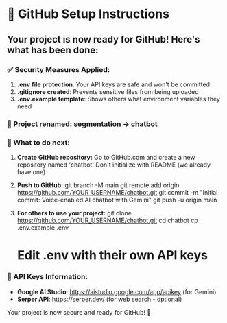 # 🚀 GitHub Setup Instructions

## Your project is now ready for GitHub! Here's what has been done:

### ✅ Security Measures Applied:
1. **.env file protection**: Your API keys are safe and won't be committed
2. **.gitignore created**: Prevents sensitive files from being uploaded  
3. **.env.example template**: Shows others what environment variables they need

### 📁 Project renamed: segmentation → chatbot

### 🔧 What to do next:

1. **Create GitHub repository:**
   Go to GitHub.com and create a new repository named 'chatbot'
   Don't initialize with README (we already have one)

2. **Push to GitHub:**
   git branch -M main
   git remote add origin https://github.com/YOUR_USERNAME/chatbot.git
   git commit -m "Initial commit: Voice-enabled AI chatbot with Gemini"
   git push -u origin main

3. **For others to use your project:**
   git clone https://github.com/YOUR_USERNAME/chatbot.git
   cd chatbot
   cp .env.example .env
   # Edit .env with their own API keys

### 🔑 API Keys Information:
- **Google AI Studio**: https://aistudio.google.com/app/apikey (for Gemini)
- **Serper API**: https://serper.dev/ (for web search - optional)

Your project is now secure and ready for GitHub! 🎉
